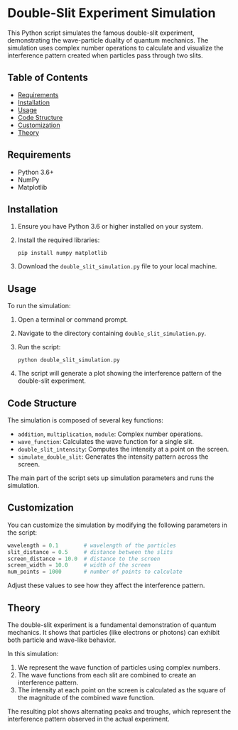 # Double-Slit Experiment Simulation

This Python script simulates the famous double-slit experiment, demonstrating the wave-particle duality of quantum mechanics. The simulation uses complex number operations to calculate and visualize the interference pattern created when particles pass through two slits.

## Table of Contents

- [Requirements](#requirements)
- [Installation](#installation)
- [Usage](#usage)
- [Code Structure](#code-structure)
- [Customization](#customization)
- [Theory](#theory)

## Requirements

- Python 3.6+
- NumPy
- Matplotlib

## Installation

1. Ensure you have Python 3.6 or higher installed on your system.
2. Install the required libraries:

   ```
   pip install numpy matplotlib
   ```

3. Download the `double_slit_simulation.py` file to your local machine.

## Usage

To run the simulation:

1. Open a terminal or command prompt.
2. Navigate to the directory containing `double_slit_simulation.py`.
3. Run the script:

   ```
   python double_slit_simulation.py
   ```

4. The script will generate a plot showing the interference pattern of the double-slit experiment.

## Code Structure

The simulation is composed of several key functions:

- `addition`, `multiplication`, `module`: Complex number operations.
- `wave_function`: Calculates the wave function for a single slit.
- `double_slit_intensity`: Computes the intensity at a point on the screen.
- `simulate_double_slit`: Generates the intensity pattern across the screen.

The main part of the script sets up simulation parameters and runs the simulation.

## Customization

You can customize the simulation by modifying the following parameters in the script:

```python
wavelength = 0.1        # wavelength of the particles
slit_distance = 0.5     # distance between the slits
screen_distance = 10.0  # distance to the screen
screen_width = 10.0     # width of the screen
num_points = 1000       # number of points to calculate
```

Adjust these values to see how they affect the interference pattern.

## Theory

The double-slit experiment is a fundamental demonstration of quantum mechanics. It shows that particles (like electrons or photons) can exhibit both particle and wave-like behavior.

In this simulation:

1. We represent the wave function of particles using complex numbers.
2. The wave functions from each slit are combined to create an interference pattern.
3. The intensity at each point on the screen is calculated as the square of the magnitude of the combined wave function.

The resulting plot shows alternating peaks and troughs, which represent the interference pattern observed in the actual experiment.